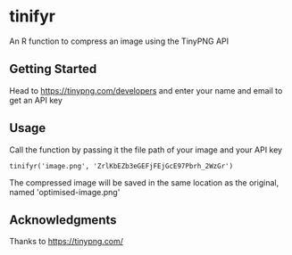 # tinifyr

An R function to compress an image using the TinyPNG API

## Getting Started

Head to https://tinypng.com/developers and enter your name and email to get an API key

## Usage

Call the function by passing it the file path of your image and your API key

```
tinifyr('image.png', 'ZrlKbEZb3eGEFjFEjGcE97Pbrh_2WzGr')
```

The compressed image will be saved in the same location as the original, named 'optimised-image.png'

## Acknowledgments

Thanks to https://tinypng.com/ 
